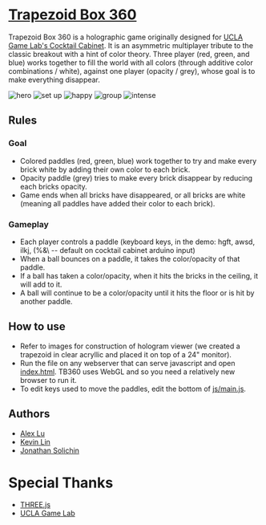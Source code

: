 [Trapezoid Box 360](http://jssolichin.com/trapezoid-box-360)
===========================

Trapezoid Box 360 is a holographic game originally designed for [UCLA Game Lab's Cocktail Cabinet](http://games.ucla.edu/game/ucla-game-lab-cocktail-cabinets/). It is an asymmetric multiplayer tribute to the classic breakout with a hint of color theory. Three player (red, green, and blue) works together to fill the world with all colors (through additive color combinations / white), against one player (opacity / grey), whose goal is to make everything disappear. 

![hero](http://jssolichin.com/wp-content/uploads/2013/11/1477577_10152069193140309_1228087979_n.jpg)
![set up](http://jssolichin.com/wp-content/uploads/2014/02/IMG_1158-1024x704.jpg)
![happy](http://jssolichin.com/wp-content/uploads/2014/01/DSC_3096.jpg)
![group](http://jssolichin.com/wp-content/uploads/2014/01/DSC_3163.jpg)
![intense](http://jssolichin.com/wp-content/uploads/2014/01/DSC_3334.jpg)

## Rules

### Goal
* Colored paddles (red, green, blue) work together to try and make every brick white by adding their own color to each brick.
* Opacity paddle (grey) tries to make every brick disappear by reducing each bricks opacity. 
* Game ends when all bricks have disappeared, or all bricks are white (meaning all paddles have added their color to each brick).

### Gameplay
* Each player controls a paddle (keyboard keys, in the demo: hgft, awsd, ilkj, (%&\ -- default on cocktail cabinet arduino input)
* When a ball bounces on a paddle, it takes the color/opacity of that paddle.
* If a ball has taken a color/opacity, when it hits the bricks in the ceiling, it will add to it.
* A ball will continue to be a color/opacity until it hits the floor or is hit by another paddle.

## How to use
* Refer to images for construction of hologram viewer (we created a trapezoid in clear acryllic and placed it on top of a 24" monitor).
* Run the file on any webserver that can serve javascript and open [index.html](index.html). TB360 uses WebGL and so you need a relatively new browser to run it. 
* To edit keys used to move the paddles, edit the bottom of [js/main.js](js/main.js).

## Authors
* [Alex Lu](http://xander.lu/)
* [Kevin Lin](http://kevinl.in)
* [Jonathan Solichin](http://jssolichin.com)

# Special Thanks
* [THREE.js](https://github.com/mrdoob/three.js)
* [UCLA Game Lab](http://games.ucla.edu/)
